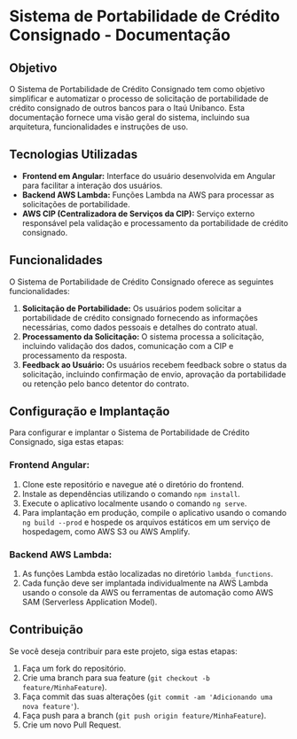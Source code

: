 # Sistema de Portabilidade de Crédito Consignado - Documentação

## Objetivo

O Sistema de Portabilidade de Crédito Consignado tem como objetivo simplificar e automatizar o processo de solicitação de portabilidade de crédito consignado de outros bancos para o Itaú Unibanco. Esta documentação fornece uma visão geral do sistema, incluindo sua arquitetura, funcionalidades e instruções de uso.

## Tecnologias Utilizadas

- **Frontend em Angular:** Interface do usuário desenvolvida em Angular para facilitar a interação dos usuários.
- **Backend AWS Lambda:** Funções Lambda na AWS para processar as solicitações de portabilidade.
- **AWS CIP (Centralizadora de Serviços da CIP):** Serviço externo responsável pela validação e processamento da portabilidade de crédito consignado.

## Funcionalidades

O Sistema de Portabilidade de Crédito Consignado oferece as seguintes funcionalidades:

1. **Solicitação de Portabilidade:** Os usuários podem solicitar a portabilidade de crédito consignado fornecendo as informações necessárias, como dados pessoais e detalhes do contrato atual.
2. **Processamento da Solicitação:** O sistema processa a solicitação, incluindo validação dos dados, comunicação com a CIP e processamento da resposta.
3. **Feedback ao Usuário:** Os usuários recebem feedback sobre o status da solicitação, incluindo confirmação de envio, aprovação da portabilidade ou retenção pelo banco detentor do contrato.

## Configuração e Implantação

Para configurar e implantar o Sistema de Portabilidade de Crédito Consignado, siga estas etapas:

### Frontend Angular:

1. Clone este repositório e navegue até o diretório do frontend.
2. Instale as dependências utilizando o comando `npm install`.
3. Execute o aplicativo localmente usando o comando `ng serve`.
4. Para implantação em produção, compile o aplicativo usando o comando `ng build --prod` e hospede os arquivos estáticos em um serviço de hospedagem, como AWS S3 ou AWS Amplify.

### Backend AWS Lambda:

1. As funções Lambda estão localizadas no diretório `lambda_functions`.
2. Cada função deve ser implantada individualmente na AWS Lambda usando o console da AWS ou ferramentas de automação como AWS SAM (Serverless Application Model).

## Contribuição

Se você deseja contribuir para este projeto, siga estas etapas:

1. Faça um fork do repositório.
2. Crie uma branch para sua feature (`git checkout -b feature/MinhaFeature`).
3. Faça commit das suas alterações (`git commit -am 'Adicionando uma nova feature'`).
4. Faça push para a branch (`git push origin feature/MinhaFeature`).
5. Crie um novo Pull Request.
